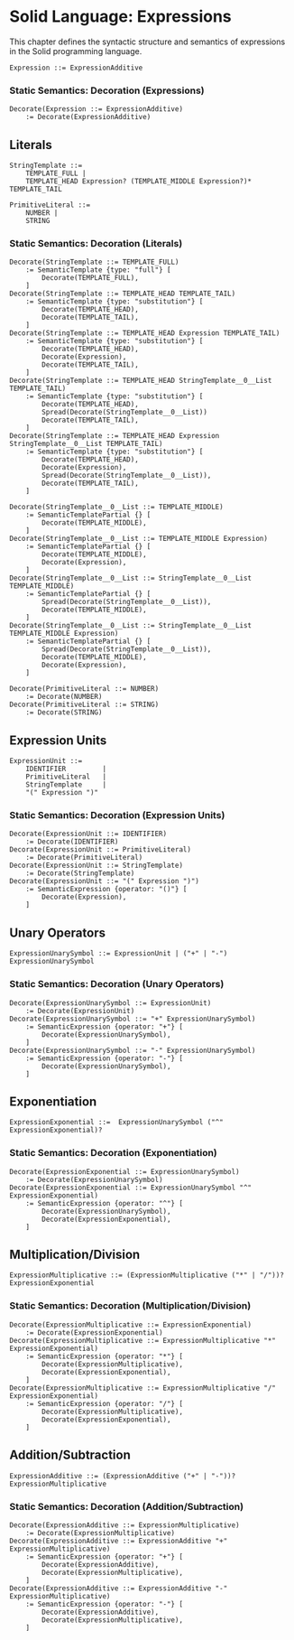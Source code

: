 # Solid Language: Expressions

This chapter defines the syntactic structure and semantics of expressions in the Solid programming language.

```w3c
Expression ::= ExpressionAdditive
```


### Static Semantics: Decoration (Expressions)
```w3c
Decorate(Expression ::= ExpressionAdditive)
	:= Decorate(ExpressionAdditive)
```



## Literals
```w3c
StringTemplate ::=
	TEMPLATE_FULL |
	TEMPLATE_HEAD Expression? (TEMPLATE_MIDDLE Expression?)* TEMPLATE_TAIL

PrimitiveLiteral ::=
	NUMBER |
	STRING
```


### Static Semantics: Decoration (Literals)
```w3c
Decorate(StringTemplate ::= TEMPLATE_FULL)
	:= SemanticTemplate {type: "full"} [
		Decorate(TEMPLATE_FULL),
	]
Decorate(StringTemplate ::= TEMPLATE_HEAD TEMPLATE_TAIL)
	:= SemanticTemplate {type: "substitution"} [
		Decorate(TEMPLATE_HEAD),
		Decorate(TEMPLATE_TAIL),
	]
Decorate(StringTemplate ::= TEMPLATE_HEAD Expression TEMPLATE_TAIL)
	:= SemanticTemplate {type: "substitution"} [
		Decorate(TEMPLATE_HEAD),
		Decorate(Expression),
		Decorate(TEMPLATE_TAIL),
	]
Decorate(StringTemplate ::= TEMPLATE_HEAD StringTemplate__0__List TEMPLATE_TAIL)
	:= SemanticTemplate {type: "substitution"} [
		Decorate(TEMPLATE_HEAD),
		Spread(Decorate(StringTemplate__0__List))
		Decorate(TEMPLATE_TAIL),
	]
Decorate(StringTemplate ::= TEMPLATE_HEAD Expression StringTemplate__0__List TEMPLATE_TAIL)
	:= SemanticTemplate {type: "substitution"} [
		Decorate(TEMPLATE_HEAD),
		Decorate(Expression),
		Spread(Decorate(StringTemplate__0__List)),
		Decorate(TEMPLATE_TAIL),
	]

Decorate(StringTemplate__0__List ::= TEMPLATE_MIDDLE)
	:= SemanticTemplatePartial {} [
		Decorate(TEMPLATE_MIDDLE),
	]
Decorate(StringTemplate__0__List ::= TEMPLATE_MIDDLE Expression)
	:= SemanticTemplatePartial {} [
		Decorate(TEMPLATE_MIDDLE),
		Decorate(Expression),
	]
Decorate(StringTemplate__0__List ::= StringTemplate__0__List TEMPLATE_MIDDLE)
	:= SemanticTemplatePartial {} [
		Spread(Decorate(StringTemplate__0__List)),
		Decorate(TEMPLATE_MIDDLE),
	]
Decorate(StringTemplate__0__List ::= StringTemplate__0__List TEMPLATE_MIDDLE Expression)
	:= SemanticTemplatePartial {} [
		Spread(Decorate(StringTemplate__0__List)),
		Decorate(TEMPLATE_MIDDLE),
		Decorate(Expression),
	]

Decorate(PrimitiveLiteral ::= NUMBER)
	:= Decorate(NUMBER)
Decorate(PrimitiveLiteral ::= STRING)
	:= Decorate(STRING)
```



## Expression Units
```w3c
ExpressionUnit ::=
	IDENTIFIER         |
	PrimitiveLiteral   |
	StringTemplate     |
	"(" Expression ")"
```


### Static Semantics: Decoration (Expression Units)
```w3c
Decorate(ExpressionUnit ::= IDENTIFIER)
	:= Decorate(IDENTIFIER)
Decorate(ExpressionUnit ::= PrimitiveLiteral)
	:= Decorate(PrimitiveLiteral)
Decorate(ExpressionUnit ::= StringTemplate)
	:= Decorate(StringTemplate)
Decorate(ExpressionUnit ::= "(" Expression ")")
	:= SemanticExpression {operator: "()"} [
		Decorate(Expression),
	]
```



## Unary Operators
```w3c
ExpressionUnarySymbol ::= ExpressionUnit | ("+" | "-") ExpressionUnarySymbol
```


### Static Semantics: Decoration (Unary Operators)
```w3c
Decorate(ExpressionUnarySymbol ::= ExpressionUnit)
	:= Decorate(ExpressionUnit)
Decorate(ExpressionUnarySymbol ::= "+" ExpressionUnarySymbol)
	:= SemanticExpression {operator: "+"} [
		Decorate(ExpressionUnarySymbol),
	]
Decorate(ExpressionUnarySymbol ::= "-" ExpressionUnarySymbol)
	:= SemanticExpression {operator: "-"} [
		Decorate(ExpressionUnarySymbol),
	]
```



## Exponentiation
```w3c
ExpressionExponential ::=  ExpressionUnarySymbol ("^" ExpressionExponential)?
```


### Static Semantics: Decoration (Exponentiation)
```w3c
Decorate(ExpressionExponential ::= ExpressionUnarySymbol)
	:= Decorate(ExpressionUnarySymbol)
Decorate(ExpressionExponential ::= ExpressionUnarySymbol "^" ExpressionExponential)
	:= SemanticExpression {operator: "^"} [
		Decorate(ExpressionUnarySymbol),
		Decorate(ExpressionExponential),
	]
```



## Multiplication/Division
```w3c
ExpressionMultiplicative ::= (ExpressionMultiplicative ("*" | "/"))? ExpressionExponential
```


### Static Semantics: Decoration (Multiplication/Division)
```w3c
Decorate(ExpressionMultiplicative ::= ExpressionExponential)
	:= Decorate(ExpressionExponential)
Decorate(ExpressionMultiplicative ::= ExpressionMultiplicative "*" ExpressionExponential)
	:= SemanticExpression {operator: "*"} [
		Decorate(ExpressionMultiplicative),
		Decorate(ExpressionExponential),
	]
Decorate(ExpressionMultiplicative ::= ExpressionMultiplicative "/" ExpressionExponential)
	:= SemanticExpression {operator: "/"} [
		Decorate(ExpressionMultiplicative),
		Decorate(ExpressionExponential),
	]
```



## Addition/Subtraction
```w3c
ExpressionAdditive ::= (ExpressionAdditive ("+" | "-"))? ExpressionMultiplicative
```


### Static Semantics: Decoration (Addition/Subtraction)
```w3c
Decorate(ExpressionAdditive ::= ExpressionMultiplicative)
	:= Decorate(ExpressionMultiplicative)
Decorate(ExpressionAdditive ::= ExpressionAdditive "+" ExpressionMultiplicative)
	:= SemanticExpression {operator: "+"} [
		Decorate(ExpressionAdditive),
		Decorate(ExpressionMultiplicative),
	]
Decorate(ExpressionAdditive ::= ExpressionAdditive "-" ExpressionMultiplicative)
	:= SemanticExpression {operator: "-"} [
		Decorate(ExpressionAdditive),
		Decorate(ExpressionMultiplicative),
	]
```
